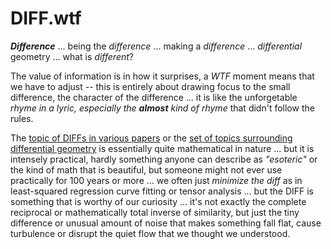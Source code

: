 # DIFF.wtf

***Difference*** ... being the *difference*  ... making a *difference* ... *differential* geometry ... what is *different*?

The value of information is in how it surprises, a *WTF* moment means that we have to adjust -- this is entirely about drawing focus to the small difference, the character of the difference ... it is like the unforgetable *rhyme in a lyric, especially the* ***almost*** *kind of rhyme* that didn't follow the rules.

The [topic of DIFFs in various papers](https://arxiv.org/search/?query=diff&searchtype=title&source=header) or the [set of topics surrounding differential geometry](https://mathoverflow.net/questions/tagged/dg.differential-geometry) is essentially quite mathematical in nature ... but it is intensely practical, hardly something anyone can describe as *"esoteric"* or the kind of math that is beautiful, but someone might not ever use practically for 100 years or more ... we often just *minimize the diff* as in least-squared regression curve fitting or tensor analysis ... but the DIFF is something that is worthy of our curiosity ... it's not exactly the complete reciprocal or mathematically total inverse of similarity, but just the tiny difference or unusual amount of noise that makes something fall flat, cause turbulence or disrupt the quiet flow that we thought we understood.
